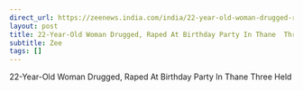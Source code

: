 ```yaml
---
direct_url: https://zeenews.india.com/india/22-year-old-woman-drugged-raped-at-birthday-party-in-thane-three-held-2789427.html
layout: post
title: 22-Year-Old Woman Drugged, Raped At Birthday Party In Thane  Three Held
subtitle: Zee
tags: []
---
```


22-Year-Old Woman Drugged, Raped At Birthday Party In Thane  Three Held
